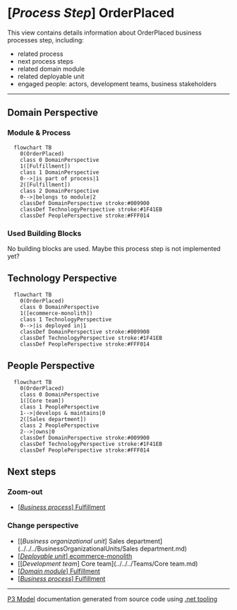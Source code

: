 ﻿
# [*Process Step*] OrderPlaced

This view contains details information about OrderPlaced business processes step, including:
- related process
- next process steps
- related domain module
- related deployable unit
- engaged people: actors, development teams, business stakeholders  

---



## Domain Perspective


### Module & Process

```mermaid
  flowchart TB
    0(OrderPlaced)
    class 0 DomainPerspective
    1([Fulfillment])
    class 1 DomainPerspective
    0-->|is part of process|1
    2([Fulfillment])
    class 2 DomainPerspective
    0-->|belongs to module|2
    classDef DomainPerspective stroke:#009900
    classDef TechnologyPerspective stroke:#1F41EB
    classDef PeoplePerspective stroke:#FFF014
```

### Used Building Blocks

No building blocks are used. Maybe this process step is not implemented yet?  

## Technology Perspective

```mermaid
  flowchart TB
    0(OrderPlaced)
    class 0 DomainPerspective
    1([ecommerce-monolith])
    class 1 TechnologyPerspective
    0-->|is deployed in|1
    classDef DomainPerspective stroke:#009900
    classDef TechnologyPerspective stroke:#1F41EB
    classDef PeoplePerspective stroke:#FFF014
```

## People Perspective

```mermaid
  flowchart TB
    0(OrderPlaced)
    class 0 DomainPerspective
    1([Core team])
    class 1 PeoplePerspective
    1-->|develops & maintains|0
    2([Sales department])
    class 2 PeoplePerspective
    2-->|owns|0
    classDef DomainPerspective stroke:#009900
    classDef TechnologyPerspective stroke:#1F41EB
    classDef PeoplePerspective stroke:#FFF014
```

## Next steps


### Zoom-out

- [[*Business process*] Fulfillment](../../../Processes/Sale/Fulfillment/Fulfillment.md)

### Change perspective

- [[*Business organizational unit*] Sales department](../../../BusinessOrganizationalUnits/Sales department.md)
- [[*Deployable unit*] ecommerce-monolith](../../../DeployableUnits/ecommerce-monolith.md)
- [[*Development team*] Core team](../../../Teams/Core team.md)
- [[*Domain module*] Fulfillment](../../../Modules/Sales/Fulfillment/Fulfillment.md)
- [[*Business process*] Fulfillment](../../../Processes/Sale/Fulfillment/Fulfillment.md)

---

[P3 Model](https://github.com/P3-model/P3-model) documentation generated from source code using [.net tooling](https://github.com/P3-model/P3-model-dotnet)